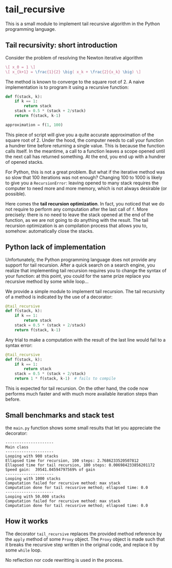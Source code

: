 # tail_recursive

This is a small module to implement tail recursive algorithm in the Python programming language.

Tail recursivity: short introduction
------------------------------------

Consider the problem of resolving the Newton iterative algorithm
```latex
\[ x_0 = 1 \]
\[ x_{k+1} = \frac{1}{2} \big( x_k + \frac{2}{x_k} \big) \]
```

The method is known to converge to the square root of 2.
A naive implementation is to program it using a recursive function:

```python
def f(stack, k):
	if k == 1:
		return stack
	stack = 0.5 * (stack + 2/stack)
	return f(stack, k-1)

approximation = f(1, 100)
```

This piece of script will give you a quite accurate approximation of the square root of 2.
Under the hood, the computer needs to call your function a hundrer time before returning a single value.
This is because the function calls itself. In the meantime, a call to a function leaves a scope opened
until the next call has returned something. At the end, you end up with a hundrer of opened stacks.

For Python, this is not a great problem. But what if the iterative method was so slow that 100 iterations was
not enough? Changing 100 to 1000 is likely to give you a `RecursionError`: leaving opened to many stack requires the
computer to need more and more memory, which is not always desirable (or possible).

Here comes the **tail recursion optimization**. In fact, you noticed that we do not require to perform
any computation after the last call of `f`. More precisely: there is no need to leave the stack opened at the end of the
function, as we are not going to do anything with the result. The tail recursion optimization is an compilation process
that allows you to, somehow: automatically close the stacks.

Python lack of implementation
-----------------------------

Unfortunately, the Python programming language does not provide any support for tail recursion.
After a quick search on a search engine, you realize that implementing tail recursion requires you to change the
syntax of your function: at this point, you could for the same prize replace you recursive method by some while loop...

We provide a simple module to implement tail recursion.
The tail recursivity of a method is indicated by the use of a decorator:

```python
@tail_recursive
def f(stack, k):
	if k == 1:
		return stack
	stack = 0.5 * (stack + 2/stack)
	return f(stack, k-1)
```

Any trial to make a computation with the result of the last line would fail to a syntax error:
```python
@tail_recursive
def f(stack, k):
	if k == 1:
		return stack
	stack = 0.5 * (stack + 2/stack)
	return 1 * f(stack, k-1)  # fails to compile
```

This is expected for tail recursion. On the other hand, the code now performs much faster and with much more
available iteration steps than before.

Small benchmarks and stack test
-------------------------------

the `main.py` function shows some small results that let you appreciate the decorator:
```text
---------------------
Main class
---------------------
Looping with 900 stacks
Ellapsed time for recursion, 100 steps: 2.7686233520507812
Ellapsed time for tail recursion, 100 steps: 0.006984233856201172
Speed gain:  39541.04594797569% of gain
---------------------
Looping with 1000 stacks
Computation failed for recursive method: max stack
Computation done for tail recusrive method; ellapsed time: 0.0
---------------------
Looping with 50.000 stacks
Computation failed for recursive method: max stack
Computation done for tail recusrive method; ellapsed time: 0.0
```

How it works
------------

The decorator `tail_recursive` replaces the provided method reference by the `apply` method of
some `Proxy` object. The `Proxy` object is made such that it breaks the recursive step
written in the original code, and replace it by some `while` loop.

No reflection nor code rewritting is used in the process.

